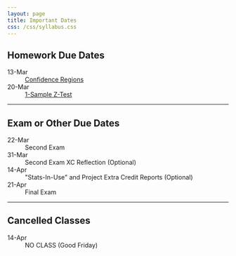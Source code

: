 ```yaml
---
layout: page
title: Important Dates
css: /css/syllabus.css
---
```


## Homework Due Dates
<dl class="dl-horizontal">
<dt>13-Mar</dt><dd><a href="../modules/Confidence_Regions/HW">Confidence Regions</a></dd>
<dt>20-Mar</dt><dd><a href="../modules/1_Sample_Z/HW">1-Sample Z-Test</a></dd>

<!---
<dt>18-Jan</dt><dd><a href="../modules/Why_Statistics_is_Important/HW">Why Statistics is Important</a></dd>
<dt>18-Jan</dt><dd><a href="../modules/Foundational_Definitions/HW">Foundational Definitions</a></dd>
<dt>23-Jan</dt><dd><a href="../modules/Data_Production/HW">Data Production</a></dd>
<dt>25-Jan</dt><dd><a href="../modules/Getting_Data_Into_R/HW">Getting Data Into R</a></dd>
<dt>30-Jan</dt><dd><a href="../modules/UnivEDA_Quantitative/HW">Univariate EDA - Quantitative</a></dd>
<dt>1-Feb</dt><dd><a href="../modules/UnivEDA_Categorical/HW">Univariate EDA - Categorical</a></dd>
<dt>6-Feb</dt><dd><a href="../modules/Normal_Distributions/HW">Normal Distributions</a></dd>
<dt>13-Feb</dt><dd><a href="../modules/BivEDA_Quantitative/HW">Bivariate EDA - Quantitative</a></dd>
<dt>15-Feb</dt><dd><a href="../modules/BivEDA_Categorical/HW">Bivariate EDA - Categorical</a></dd>
<dt>17-Feb</dt><dd><a href="../modules/Linear_Regression/HW">Linear Regression</a></dd>
<dt>20-Feb</dt><dd><a href="../modules/Probability/HW">Probability</a></dd>
<dt>24-Feb</dt><dd><a href="../modules/Sampling_Distributions/HW">Sampling Distributions</a></dd>
<dt>3-Mar</dt><dd><a href="../modules/Hypothesis_Testing/HW">Hypothesis Testing</a></dd>


<dt>XX-Jan</dt><dd><a href="../modules/1_Sample_t/HW">1-Sample t-Test</a></dd>
<dt>XX-Jan</dt><dd><a href="../modules/2_Sample_t/HW">2-Sample t-Test</a></dd>
<dt>XX-Jan</dt><dd><a href="../modules/Chi_Square/HW">Chi-Square Test</a></dd>
<dt>XX-Jan</dt><dd><a href="../modules/Goodness_of_Fit/HW">Goodness-of-Fit Test</a></dd>
--->
</dl>


---- 

## Exam or Other Due Dates
<dl class="dl-horizontal">
<!---
<dt>8-Feb</dt><dd>First Exam</dd> 
<dt>17-Feb</dt><dd>First Exam XC Reflection (Optional)</dd>
-->
<dt>22-Mar</dt><dd>Second Exam</dd>
<dt>31-Mar</dt><dd>Second Exam XC Reflection (Optional)</dd>
<dt>14-Apr</dt><dd>"Stats-In-Use" and Project Extra Credit Reports (Optional)</dd>
<dt>21-Apr</dt><dd>Final Exam</dd>
</dl>


---- 

## Cancelled Classes
<dl class="dl-horizontal">
<dt>14-Apr</dt><dd>NO CLASS (Good Friday)</dd>
<!---
<dt>16-Jan</dt><dd>NO CLASS (Please participate in <a href="https://www.northland.edu/event/martin-luther-king-jr-day-2017/" target="_blank">Martin Luther King, Jr. Day Activities</a>)</dd>
<dt>6-Mar</dt><dd>NO CLASS (Mid-Session Break)</dd>
<dt>8-Mar</dt><dd>NO CLASS (Mid-Session Break)</dd>
<dt>10-Mar</dt><dd>NO CLASS (Mid-Session Break)</dd>
--->
</dl>
